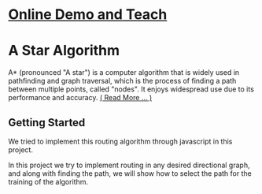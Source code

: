 # [Online Demo and Teach](https://yeganehha.github.io/AStarAlgorithm/)
# A Star Algorithm
A* (pronounced "A star") is a computer algorithm that is widely used in pathfinding and graph traversal, which is the process of finding a path between multiple points, called "nodes". It enjoys widespread use due to its performance and accuracy. [( Read More ... )](https://en.wikipedia.org/wiki/A*_search_algorithm)

## Getting Started
We tried to implement this routing algorithm through javascript in this project.

In this project we try to implement routing in any desired directional graph, and along with finding the path, we will show how to select the path for the training of the algorithm.
